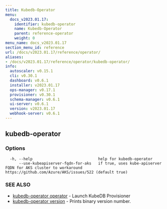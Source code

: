 ```yaml
---
title: Kubedb-Operator
menu:
  docs_v2023.01.17:
    identifier: kubedb-operator
    name: Kubedb-Operator
    parent: reference-operator
    weight: 0
menu_name: docs_v2023.01.17
section_menu_id: reference
url: /docs/v2023.01.17/reference/operator/
aliases:
- /docs/v2023.01.17/reference/operator/kubedb-operator/
info:
  autoscaler: v0.15.1
  cli: v0.30.1
  dashboard: v0.6.1
  installer: v2023.01.17
  ops-manager: v0.17.1
  provisioner: v0.30.1
  schema-manager: v0.6.1
  ui-server: v0.6.1
  version: v2023.01.17
  webhook-server: v0.6.1
---
```


## kubedb-operator



### Options

```
  -h, --help                             help for kubedb-operator
      --use-kubeapiserver-fqdn-for-aks   if true, uses kube-apiserver FQDN for AKS cluster to workaround https://github.com/Azure/AKS/issues/522 (default true)
```

### SEE ALSO

* [kubedb-operator operator](/docs/v2023.01.17/reference/operator/kubedb-operator_operator)	 - Launch KubeDB Provisioner
* [kubedb-operator version](/docs/v2023.01.17/reference/operator/kubedb-operator_version)	 - Prints binary version number.


